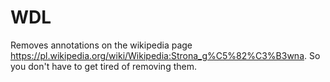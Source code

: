 # WDL
Removes annotations on the wikipedia page https://pl.wikipedia.org/wiki/Wikipedia:Strona_g%C5%82%C3%B3wna. So you don't have to get tired of removing them.
